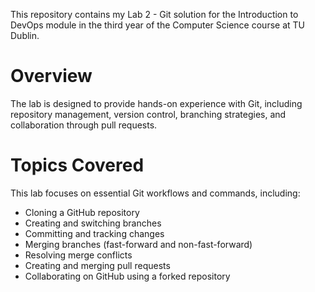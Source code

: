 This repository contains my Lab 2 - Git solution for the Introduction to DevOps module in the third year of the Computer Science course at TU Dublin.

# Overview

The lab is designed to provide hands-on experience with Git, including repository management, version control, branching strategies, and collaboration through pull requests.

# Topics Covered  

This lab focuses on essential Git workflows and commands, including:
- Cloning a GitHub repository
- Creating and switching branches
- Committing and tracking changes
- Merging branches (fast-forward and non-fast-forward)
- Resolving merge conflicts
- Creating and merging pull requests
- Collaborating on GitHub using a forked repository
